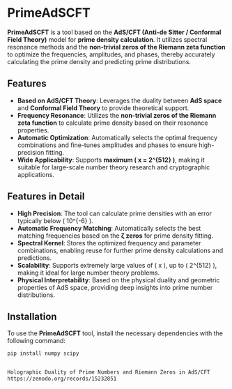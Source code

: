 # **PrimeAdSCFT**

**PrimeAdSCFT** is a tool based on the **AdS/CFT (Anti-de Sitter / Conformal Field Theory)** model for **prime density calculation**. It utilizes spectral resonance methods and the **non-trivial zeros of the Riemann zeta function** to optimize the frequencies, amplitudes, and phases, thereby accurately calculating the prime density and predicting prime distributions.

## **Features**

- **Based on AdS/CFT Theory**: Leverages the duality between **AdS space** and **Conformal Field Theory** to provide theoretical support.
- **Frequency Resonance**: Utilizes the **non-trivial zeros of the Riemann zeta function** to calculate prime density based on their resonance properties.
- **Automatic Optimization**: Automatically selects the optimal frequency combinations and fine-tunes amplitudes and phases to ensure high-precision fitting.
- **Wide Applicability**: Supports **maximum \( x = 2^{512} \)**, making it suitable for large-scale number theory research and cryptographic applications.

## **Features in Detail**

- **High Precision**: The tool can calculate prime densities with an error typically below \( 10^{-6} \).
- **Automatic Frequency Matching**: Automatically selects the best matching frequencies based on the **ζ zeros** for prime density fitting.
- **Spectral Kernel**: Stores the optimized frequency and parameter combinations, enabling reuse for further prime density calculations and predictions.
- **Scalability**: Supports extremely large values of \( x \), up to \( 2^{512} \), making it ideal for large number theory problems.
- **Physical Interpretability**: Based on the physical duality and geometric properties of AdS space, providing deep insights into prime number distributions.

## **Installation**

To use the **PrimeAdSCFT** tool, install the necessary dependencies with the following command:

```bash
pip install numpy scipy


Holographic Duality of Prime Numbers and Riemann Zeros in AdS/CFT
https://zenodo.org/records/15232851


